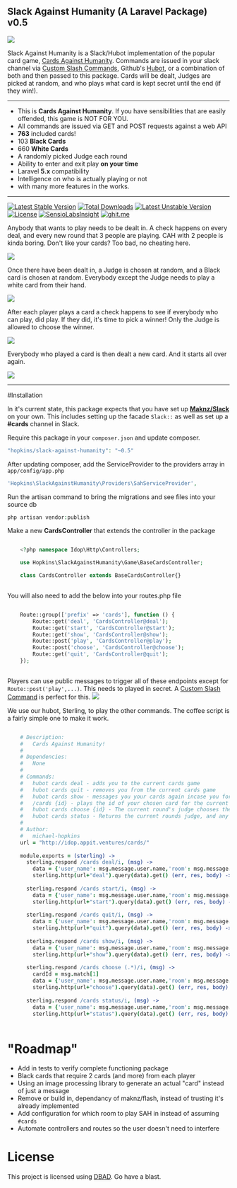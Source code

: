 ## Slack Against Humanity (A Laravel Package) v0.5

<img src="http://i.imgur.com/jS0h048.png">

Slack Against Humanity is a Slack/Hubot implementation of the popular card game, [Cards Against Humanity](http://cardsagainsthumanity.com). Commands are issued in your slack channel via [Custom Slash Commands](https://api.slack.com/slash-commands), Github's [Hubot](https://github.com/github/hubot), or a combination of both and then passed to this package. Cards will be dealt, Judges are picked at random, and who plays what card is kept secret until the end (if they win!).

---

- This is **Cards Against Humanity**. If you have sensibilities that are easily offended, this game is NOT FOR YOU. 
- All commands are issued via GET and POST requests against a web API
- **763** included cards!
- 103 **Black Cards** 
- 660 **White Cards**
- A randomly picked Judge each round
- Ability to enter and exit play **on your time**
- Laravel **5.x** compatibility
- Intelligence on who is actually playing or not
- with many more features in the works.

---

[![Latest Stable Version](https://poser.pugx.org/hopkins/slack-against-humanity/version.svg)](https://packagist.org/packages/hopkins/slack-against-humanity) 
[![Total Downloads](https://poser.pugx.org/hopkins/slack-against-humanity/downloads.svg)](https://packagist.org/packages/hopkins/slack-against-humanity)
[![Latest Unstable Version](https://poser.pugx.org/hopkins/slack-against-humanity/v/unstable.svg)](//packagist.org/packages/hopkins/slack-against-humanity) 
[![License](https://poser.pugx.org/hopkins/slack-against-humanity/license.svg)](https://packagist.org/packages/hopkins/slack-against-humanity)
[![SensioLabsInsight](https://insight.sensiolabs.com/projects/7f2ad83c-308b-45cd-bfa9-aee3399eb7bc/mini.png)](https://insight.sensiolabs.com/projects/7f2ad83c-308b-45cd-bfa9-aee3399eb7bc)
[![ghit.me](https://ghit.me/badge.svg?repo=michaeljhopkins/slackagainsthumanity)](https://ghit.me/repo/michaeljhopkins/slackagainsthumanity)


Anybody that wants to play needs to be dealt in. A check happens on every deal, and every new round that 3 people are playing. CAH with 2 people is kinda boring. Don't like your cards? Too bad, no cheating here.

<img src="http://i.imgur.com/lmHNLDJ.png">

Once there have been dealt in, a Judge is chosen at random, and a Black card is chosen at random. Everybody except the Judge needs to play a white card from their hand. 

<img src="http://i.imgur.com/AbgUdIO.png">

After each player plays a card a check happens to see if everybody who can play, did play. If they did, it's time to pick a winner! Only the Judge is allowed to choose the winner. 

<img src="http://i.imgur.com/EB40EKX.png">

Everybody who played a card is then dealt a new card. And it starts all over again.

<img src="http://i.imgur.com/8sEwCoi.png">

---

#Installation

In it's current state, this package expects that you have set up [**Maknz/Slack**](https://github.com/maknz/slack) on your own. This includes setting up the facade `Slack::` as well as set up a **#cards** channel in Slack.
 
 Require this package in your `composer.json` and update composer.

```php
"hopkins/slack-against-humanity": "~0.5"
```

After updating composer, add the ServiceProvider to the providers array in `app/config/app.php`

```php
'Hopkins\SlackAgainstHumanity\Providers\SahServiceProvider',
```

Run the artisan command to bring the migrations and see files into your source db

```php
php artisan vendor:publish
```

Make a new **CardsController** that extends the controller in the package

```php

    <?php namespace Idop\Http\Controllers;

    use Hopkins\SlackAgainstHumanity\Game\BaseCardsController;

    class CardsController extends BaseCardsController{}
    
```

You will also need to add the below into your routes.php file

```php

    Route::group(['prefix' => 'cards'], function () {
        Route::get('deal', 'CardsController@deal');
        Route::get('start', 'CardsController@start');
        Route::get('show', 'CardsController@show');
        Route::post('play', 'CardsController@play');
        Route::post('choose', 'CardsController@choose');
        Route::get('quit', 'CardsController@quit');
    });
    
```

Players can use public messages to trigger all of these endpoints except for `Route::post('play',...)`. This needs to played in secret. A [Custom Slash Command](https://api.slack.com/slash-commands) is perfect for this. 
<img src="http://i.imgur.com/aNea4AX.png">

We use our hubot, Sterling, to play the other commands. The coffee script is a fairly simple one to make it work.

```coffeescript

    # Description:
    #   Cards Against Humanity!
    #
    # Dependencies:
    #   None
    #
    # Commands:
    #   hubot cards deal - adds you to the current cards game
    #   hubot cards quit - removes you from the current cards game
    #   hubot cards show - messages you your cards again incase you forgot
    #   /cards {id} - plays the id of your chosen card for the current round (a slack slash command is taking care of it though)
    #   hubot cards choose {id} - The current round's judge chooses the best card against the pre determined black card
    #   hubot cards status - Returns the current rounds judge, and any players who have not yet played a card
    #
    # Author:
    #   michael-hopkins
    url = "http://idop.appit.ventures/cards/"
    
    module.exports = (sterling) ->
      sterling.respond /cards deal/i, (msg) ->
        data = {'user_name': msg.message.user.name,'room': msg.message.user.room}
        sterling.http(url+"deal").query(data).get() (err, res, body) ->
    
      sterling.respond /cards start/i, (msg) ->
        data = {'user_name': msg.message.user.name,'room': msg.message.user.room}
        sterling.http(url+"start").query(data).get() (err, res, body) ->
    
      sterling.respond /cards quit/i, (msg) ->
        data = {'user_name': msg.message.user.name,'room': msg.message.user.room}
        sterling.http(url+"quit").query(data).get() (err, res, body) ->
    
      sterling.respond /cards show/i, (msg) ->
        data = {'user_name': msg.message.user.name,'room': msg.message.user.room}
        sterling.http(url+"show").query(data).get() (err, res, body) ->
    
      sterling.respond /cards choose (.*)/i, (msg) ->
        cardId = msg.match[1]
        data = {'user_name': msg.message.user.name,'room': msg.message.user.room,'cardId': cardId}
        sterling.http(url+"choose").query(data).get() (err, res, body) ->
    
      sterling.respond /cards status/i, (msg) ->
        data = {'user_name': msg.message.user.name,'room': msg.message.user.room}
        sterling.http(url+"status").query(data).get() (err, res, body) ->
    
```

# "Roadmap"

 * Add in tests to verify complete functioning package
 * Black cards that require 2 cards (and more) from each player
 * Using an image processing library to generate an actual "card" instead of just a message
 * Remove or build in, dependancy of maknz/flash, instead of trusting it's already implemented
 * Add configuration for which room to play SAH in instead of assuming `#cards`
 * Automate controllers and routes so the user doesn't need to interfere

# License

This project is licensed using [DBAD](http://www.dbad-license.org/). Go have a blast.

